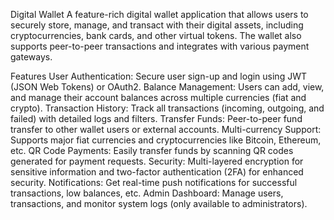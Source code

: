 Digital Wallet
A feature-rich digital wallet application that allows users to securely store, manage, and transact with their digital assets, including cryptocurrencies, bank cards, and other virtual tokens. The wallet also supports peer-to-peer transactions and integrates with various payment gateways.

Features
User Authentication: Secure user sign-up and login using JWT (JSON Web Tokens) or OAuth2.
Balance Management: Users can add, view, and manage their account balances across multiple currencies (fiat and crypto).
Transaction History: Track all transactions (incoming, outgoing, and failed) with detailed logs and filters.
Transfer Funds: Peer-to-peer fund transfer to other wallet users or external accounts.
Multi-currency Support: Supports major fiat currencies and cryptocurrencies like Bitcoin, Ethereum, etc.
QR Code Payments: Easily transfer funds by scanning QR codes generated for payment requests.
Security: Multi-layered encryption for sensitive information and two-factor authentication (2FA) for enhanced security.
Notifications: Get real-time push notifications for successful transactions, low balances, etc.
Admin Dashboard: Manage users, transactions, and monitor system logs (only available to administrators).